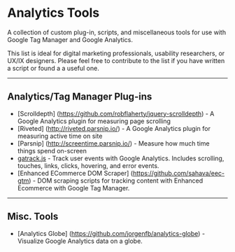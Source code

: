 # Analytics Tools
A collection of custom plug-in, scripts, and miscellaneous tools for use with Google Tag Manager and Google Analytics.

This list is ideal for digital marketing professionals, usability researchers, or UX/IX designers. Please feel free to contribute to the list if you have written a script or found a a useful one.

---

## Analytics/Tag Manager Plug-ins
- [Scrolldepth] (https://github.com/robflaherty/jquery-scrolldepth) - A Google Analytics plugin for measuring page scrolling
- [Riveted] (http://riveted.parsnip.io/) - A Google Analytics plugin for measuring active time on site
- [Parsnip] (http://screentime.parsnip.io/) - Measure how much time things spend on-screen
- [gatrack.js](https://github.com/jbckmn/gatrack.js) - Track user events with Google Analytics. Includes scrolling, touches, links, clicks, hovering, and error events.
- [Enhanced ECommerce DOM Scraper] (https://github.com/sahava/eec-gtm) - DOM scraping scripts for tracking content with Enhanced Ecommerce with Google Tag Manager.

---

## Misc. Tools
- [Analytics Globe] (https://github.com/jorgenfb/analytics-globe) - Visualize Google Analytics data on a globe.
